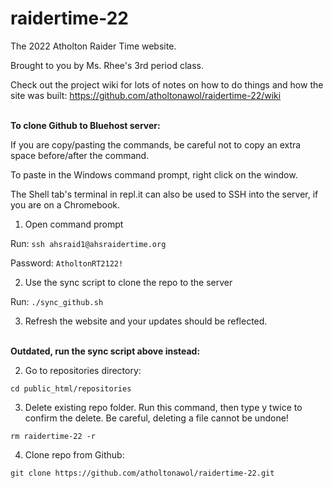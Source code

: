 # raidertime-22

The 2022 Atholton Raider Time website.

Brought to you by Ms. Rhee's 3rd period class.

Check out the project wiki for lots of notes on how to do things and how the site was built: https://github.com/atholtonawol/raidertime-22/wiki

&nbsp;  
**To clone Github to Bluehost server:**

If you are copy/pasting the commands, be careful not to copy an extra space before/after the command.

To paste in the Windows command prompt, right click on the window.

The Shell tab's terminal in repl.it can also be used to SSH into the server, if you are on a Chromebook.

1. Open command prompt

Run: `ssh ahsraid1@ahsraidertime.org`

Password: `AtholtonRT2122!`

2. Use the sync script to clone the repo to the server

Run: `./sync_github.sh`

3. Refresh the website and your updates should be reflected.

&nbsp;  
**Outdated, run the sync script above instead:**

2. Go to repositories directory:

`cd public_html/repositories`

3. Delete existing repo folder. Run this command, then type y twice to confirm the delete. Be careful, deleting a file cannot be undone!

`rm raidertime-22 -r`

4. Clone repo from Github:

`git clone https://github.com/atholtonawol/raidertime-22.git`

